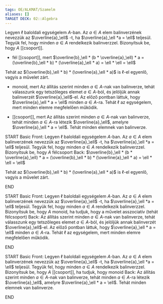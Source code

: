 ```yaml
---
tags: OE/ALKMAT/Szamelm 
aliases: []
TARGET DECK: 02::Algebra
---
```

Legyen $\ell$ baloldali egységelem $A$-ban. Az $a ∈ A$ elem balinverzének nevezzük az $\overline{a}_\ell$ -t, ha $\overline{a}_\ell *a = \ell$  teljesül. Tegyük fel, hogy minden $a ∈ A$ rendelkezik balinverzzel. Bizonyítsuk be, hogy $A$ [[csoport]].

- fél [[csoport]], mert
$\overline{b}_\ell * (b * \overline{a}_\ell) * a = (\overline{b}_\ell * b) * (\overline{a}_\ell * a) = \ell * \ell = \ell$

Tehát az $(\overline{b}_\ell * b) * (\overline{a}_\ell * a)$ is $\ell$-el egyenlő, vagyis a művelet zárt.
- monoid, mert
Az állítás szerint minden $a \in A$-nak van balinverze, tehát válasszunk egy tetszőleges elemet $a \in A$-ból, és jelöljük annak balinverzét $\overline{a}_\ell$-el. Az előző pontban láttuk, hogy $\overline{a}_\ell * a = \ell$ minden $a \in A$-ra. Tehát $\ell$ az egységelem, mert minden elemre megfelelően működik.

- [[csoport]], mert
Az állítás szerint minden $a \in A$-nak van balinverze, tehát minden $a \in A$-ra létezik $\overline{a}_\ell$, amelyre $\overline{a}_\ell * a = \ell$. Tehát minden elemnek van balinverze.

START
Basic
Front:
Legyen $\ell$ baloldali egységelem $A$-ban. Az $a ∈ A$ elem balinverzének nevezzük az $\overline{a}_\ell$ -t, ha $\overline{a}_\ell *a = \ell$  teljesül. Tegyük fel, hogy minden $a ∈ A$ rendelkezik balinverzzel. Bizonyítsuk be, hogy $A$ félcsoport
Back:
$\overline{b}_\ell * (b * \overline{a}_\ell) * a = (\overline{b}_\ell * b) * (\overline{a}_\ell * a) = \ell * \ell = \ell$

Tehát az $(\overline{b}_\ell * b) * (\overline{a}_\ell * a)$ is $\ell$-el egyenlő, vagyis a művelet zárt.
<!--ID: 1687373904196-->
END

START
Basic
Front:
Legyen $\ell$ baloldali egységelem $A$-ban. Az $a ∈ A$ elem balinverzének nevezzük az $\overline{a}_\ell$ -t, ha $\overline{a}_\ell *a = \ell$  teljesül. Tegyük fel, hogy minden $a ∈ A$ rendelkezik balinverzzel. Bizonyítsuk be, hogy $A$ monoid, ha tudjuk, hogy a művelet asszociatív (tehát félcsoport)
Back:
Az állítás szerint minden $a \in A$-nak van balinverze, tehát válasszunk egy tetszőleges elemet $a \in A$-ból, és jelöljük annak balinverzét $\overline{a}_\ell$-el. Az előző pontban láttuk, hogy $\overline{a}_\ell * a = \ell$ minden $a \in A$-ra. Tehát $\ell$ az egységelem, mert minden elemre megfelelően működik.
<!--ID: 1687373904205-->
END

START
Basic
Front:
Legyen $\ell$ baloldali egységelem $A$-ban. Az $a ∈ A$ elem balinverzének nevezzük az $\overline{a}_\ell$ -t, ha $\overline{a}_\ell *a = \ell$  teljesül. Tegyük fel, hogy minden $a ∈ A$ rendelkezik balinverzzel. Bizonyítsuk be, hogy $A$ [[csoport]], ha tudjuk, hogy monoid
Back:
Az állítás szerint minden $a \in A$-nak van balinverze, tehát minden $a \in A$-ra létezik $\overline{a}_\ell$, amelyre $\overline{a}_\ell * a = \ell$. Tehát minden elemnek van balinverze.
<!--ID: 1687373904212-->
END